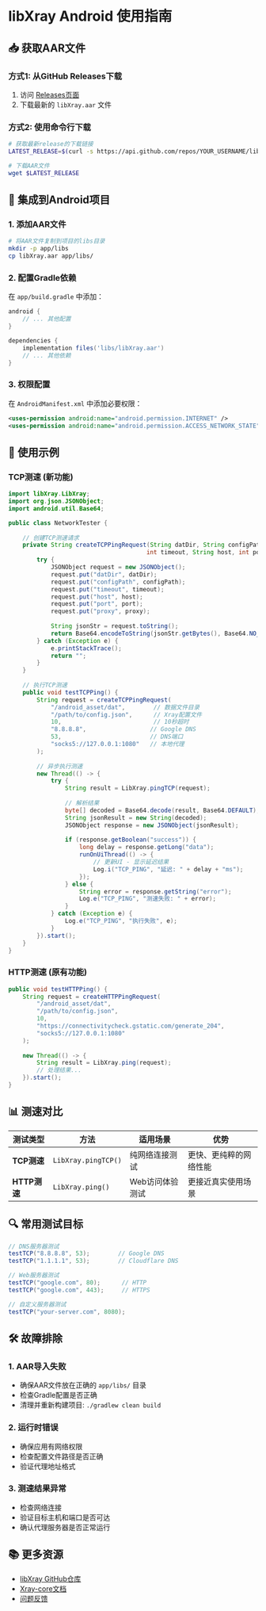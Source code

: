 # libXray Android 使用指南

## 📥 获取AAR文件

### 方式1: 从GitHub Releases下载
1. 访问 [Releases页面](../../releases)
2. 下载最新的 `libXray.aar` 文件

### 方式2: 使用命令行下载
```bash
# 获取最新release的下载链接
LATEST_RELEASE=$(curl -s https://api.github.com/repos/YOUR_USERNAME/libXray/releases/latest | grep "browser_download_url.*libXray.aar" | cut -d '"' -f 4)

# 下载AAR文件
wget $LATEST_RELEASE
```

## 🔧 集成到Android项目

### 1. 添加AAR文件
```bash
# 将AAR文件复制到项目的libs目录
mkdir -p app/libs
cp libXray.aar app/libs/
```

### 2. 配置Gradle依赖
在 `app/build.gradle` 中添加：

```gradle
android {
    // ... 其他配置
}

dependencies {
    implementation files('libs/libXray.aar')
    // ... 其他依赖
}
```

### 3. 权限配置
在 `AndroidManifest.xml` 中添加必要权限：

```xml
<uses-permission android:name="android.permission.INTERNET" />
<uses-permission android:name="android.permission.ACCESS_NETWORK_STATE" />
```

## 🚀 使用示例

### TCP测速 (新功能)

```java
import libXray.LibXray;
import org.json.JSONObject;
import android.util.Base64;

public class NetworkTester {
    
    // 创建TCP测速请求
    private String createTCPPingRequest(String datDir, String configPath, 
                                       int timeout, String host, int port, String proxy) {
        try {
            JSONObject request = new JSONObject();
            request.put("datDir", datDir);
            request.put("configPath", configPath);
            request.put("timeout", timeout);
            request.put("host", host);
            request.put("port", port);
            request.put("proxy", proxy);
            
            String jsonStr = request.toString();
            return Base64.encodeToString(jsonStr.getBytes(), Base64.NO_WRAP);
        } catch (Exception e) {
            e.printStackTrace();
            return "";
        }
    }
    
    // 执行TCP测速
    public void testTCPPing() {
        String request = createTCPPingRequest(
            "/android_asset/dat",        // 数据文件目录
            "/path/to/config.json",      // Xray配置文件
            10,                          // 10秒超时
            "8.8.8.8",                  // Google DNS
            53,                         // DNS端口
            "socks5://127.0.0.1:1080"   // 本地代理
        );
        
        // 异步执行测速
        new Thread(() -> {
            try {
                String result = LibXray.pingTCP(request);
                
                // 解析结果
                byte[] decoded = Base64.decode(result, Base64.DEFAULT);
                String jsonResult = new String(decoded);
                JSONObject response = new JSONObject(jsonResult);
                
                if (response.getBoolean("success")) {
                    long delay = response.getLong("data");
                    runOnUiThread(() -> {
                        // 更新UI - 显示延迟结果
                        Log.i("TCP_PING", "延迟: " + delay + "ms");
                    });
                } else {
                    String error = response.getString("error");
                    Log.e("TCP_PING", "测速失败: " + error);
                }
            } catch (Exception e) {
                Log.e("TCP_PING", "执行失败", e);
            }
        }).start();
    }
}
```

### HTTP测速 (原有功能)

```java
public void testHTTPPing() {
    String request = createHTTPPingRequest(
        "/android_asset/dat",
        "/path/to/config.json",
        10,
        "https://connectivitycheck.gstatic.com/generate_204",
        "socks5://127.0.0.1:1080"
    );
    
    new Thread(() -> {
        String result = LibXray.ping(request);
        // 处理结果...
    }).start();
}
```

## 📊 测速对比

| 测试类型 | 方法 | 适用场景 | 优势 |
|---------|------|---------|------|
| **TCP测速** | `LibXray.pingTCP()` | 纯网络连接测试 | 更快、更纯粹的网络性能 |
| **HTTP测速** | `LibXray.ping()` | Web访问体验测试 | 更接近真实使用场景 |

## 🔍 常用测试目标

```java
// DNS服务器测试
testTCP("8.8.8.8", 53);        // Google DNS
testTCP("1.1.1.1", 53);        // Cloudflare DNS

// Web服务器测试
testTCP("google.com", 80);      // HTTP
testTCP("google.com", 443);     // HTTPS

// 自定义服务器测试
testTCP("your-server.com", 8080);
```

## 🛠️ 故障排除

### 1. AAR导入失败
- 确保AAR文件放在正确的 `app/libs/` 目录
- 检查Gradle配置是否正确
- 清理并重新构建项目: `./gradlew clean build`

### 2. 运行时错误
- 确保应用有网络权限
- 检查配置文件路径是否正确
- 验证代理地址格式

### 3. 测速结果异常
- 检查网络连接
- 验证目标主机和端口是否可达
- 确认代理服务器是否正常运行

## 📚 更多资源

- [libXray GitHub仓库](https://github.com/XTLS/libXray)
- [Xray-core文档](https://xtls.github.io/)
- [问题反馈](../../issues)
